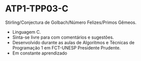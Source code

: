 # ATP1-TPP03-C
 Stirling/Conjectura de Golbach/Número Felizes/Primos Gêmeos.
 
* Linguagem C.
* Sinta-se livre para com comentários e sugestões.
* Desenvolvido durante as aulas de Algoritmos e Técnicas de Programação 1 em FCT-UNESP Presidente Prudente.
* Em constante aprendizado
